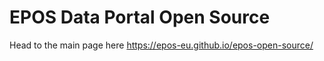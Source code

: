 # EPOS Data Portal Open Source

Head to the main page here https://epos-eu.github.io/epos-open-source/
